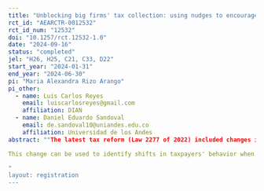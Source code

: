 ```yaml
---
title: "Unblocking big firms' tax collection: using nudges to encourage good behaviours in big firms"
rct_id: "AEARCTR-0012532"
rct_id_num: "12532"
doi: "10.1257/rct.12532-1.0"
date: "2024-09-16"
status: "completed"
jel: "H26, H25, C21, C33, D22"
start_year: "2024-01-31"
end_year: "2024-06-30"
pi: "Maria Alexandra Rizo Arango"
pi_other:
  - name: Luis Carlos Reyes
    email: luiscarlosreyes@gmail.com
    affiliation: DIAN
  - name: Daniel Eduardo Sandoval
    email: de.sandoval10@uniandes.edu.co
    affiliation: Universidad de los Andes
abstract: ""The latest tax reform (Law 2277 of 2022) included changes in criminal offenses (sanctions) against tax evasion in the country. These modifications are outlined in Article 60 of the aforementioned law. It is the first time in Colombia that penalties for income and wealth tax evasion may lead to imprisonment.
This change can be used to identify shifts in taxpayers' behavior when filing their tax returns."
"
layout: registration
---
```


